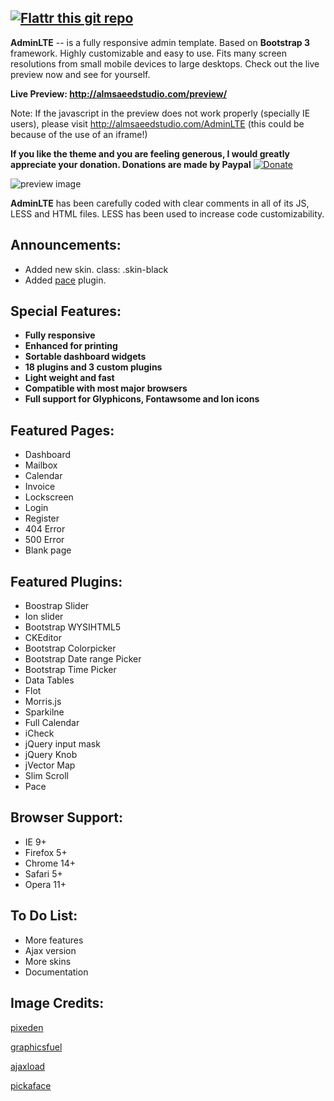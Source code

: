 [![Flattr this git repo](http://api.flattr.com/button/flattr-badge-large.png)](https://flattr.com/submit/auto?user_id=almasaeed2010&url=http://almsaeedstudio.com&title=AdminLTE&language=&tags=github&category=software)
------------------------

**AdminLTE** -- is a fully responsive admin template. Based on **Bootstrap 3** framework. Highly customizable and easy to use. Fits many screen resolutions from small mobile devices to large desktops. Check out the live preview now and see for yourself. 

**Live Preview: http://almsaeedstudio.com/preview/**

Note: If the javascript in the preview does not work properly (specially IE users), please visit http://almsaeedstudio.com/AdminLTE (this could be because of the use of an iframe!)

**If you like the theme and you are feeling generous, I would greatly appreciate your donation. Donations are made by Paypal** [![Donate](https://www.paypalobjects.com/en_US/i/btn/btn_donateCC_LG.gif "AdminLTE Presentation")](https://www.paypal.com/cgi-bin/webscr?cmd=_s-xclick&hosted_button_id=629XCUSXBHCBC "Donate")

![preview image](http://almsaeedstudio.com/adminlte.png "AdminLTE Presentation")

**AdminLTE** has been carefully coded with clear comments in all of its JS, LESS and HTML files. LESS has been used to increase code customizability.

Announcements:
--------------
- Added new skin. class: .skin-black
- Added [pace](http://github.hubspot.com/pace/docs/welcome/ "pace") plugin.

Special Features:
-----------------
- **Fully responsive**
- **Enhanced for printing**
- **Sortable dashboard widgets**
- **18 plugins and 3 custom plugins**
- **Light weight and fast**
- **Compatible with most major browsers**
- **Full support for Glyphicons, Fontawsome and Ion icons**

Featured Pages:
----------------
- Dashboard
- Mailbox
- Calendar
- Invoice
- Lockscreen
- Login
- Register
- 404 Error
- 500 Error
- Blank page

Featured Plugins:
-----------------
- Boostrap Slider
- Ion slider
- Bootstrap WYSIHTML5
- CKEditor
- Bootstrap Colorpicker
- Bootstrap Date range Picker
- Bootstrap Time Picker
- Data Tables
- Flot
- Morris.js
- Sparkilne
- Full Calendar
- iCheck
- jQuery input mask
- jQuery Knob
- jVector Map
- Slim Scroll
- Pace

Browser Support:
----------------
- IE 9+
- Firefox 5+
- Chrome 14+
- Safari 5+
- Opera 11+

To Do List:
-----------
- More features
- Ajax version
- More skins
- Documentation

Image Credits:
--------------
[pixeden](http://www.pixeden.com/psd-web-elements/flat-responsive-showcase-psd "")

[graphicsfuel](http://www.graphicsfuel.com/2013/02/13-high-resolution-blur-backgrounds/ "")

[ajaxload](http://www.ajaxload.info/ "")

[pickaface](http://pickaface.net/ "")
